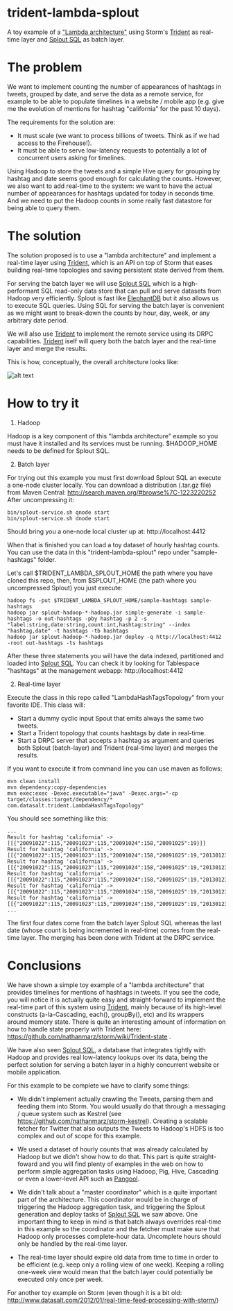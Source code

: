 trident-lambda-splout
=====================

A toy example of a ["Lambda architecture"](http://www.dzone.com/links/r/big_data_lambda_architecture.html) using Storm's [Trident](https://github.com/nathanmarz/storm/wiki/Trident-tutorial) 
as real-time layer and [Splout SQL](http://sploutsql.com) as batch layer.

The problem
===========

We want to implement counting the number of appearances of hashtags in tweets, grouped by date, and serve the data as a remote service,
 for example to be able to populate timelines in a website / mobile app (e.g. give me the evolution of mentions for hashtag "california" for
 the past 10 days).

The requirements for the solution are:
- It must scale (we want to process billions of tweets. Think as if we had access to the Firehouse!).
- It must be able to serve low-latency requests to potentially a lot of concurrent users asking for timelines.

Using Hadoop to store the tweets and a simple Hive query for grouping by hashtag and date seems good enough for calculating the counts.
However, we also want to add real-time to the system: we want to have the actual number of appearances for hashtags updated 
for today in seconds time. And we need to put the Hadoop counts in some really fast datastore for being able to query them. 

The solution
============

The solution proposed is to use a "lambda architecture" and implement a real-time layer using [Trident](https://github.com/nathanmarz/storm/wiki/Trident-tutorial), which is an API on top of Storm that eases
building real-time topologies and saving persistent state derived from them. 

For serving the batch layer we will use [Splout SQL](http://sploutsql.com) which is a high-performant SQL read-only data store that can pull and serve datasets
 from Hadoop very efficiently. Splout is fast like [ElephantDB](https://github.com/nathanmarz/elephantdb) but it also allows us to execute SQL queries. Using SQL for serving the batch
 layer is convenient as we might want to break-down the counts by hour, day, week, or any arbitrary date period.  
 
We will also use [Trident](https://github.com/nathanmarz/storm/wiki/Trident-tutorial) to implement the remote service using its DRPC capabilities. [Trident](https://github.com/nathanmarz/storm/wiki/Trident-tutorial) iself will query both the batch layer and the
real-time layer and merge the results.

This is how, conceptually, the overall architecture looks like:

![alt text](https://raw.github.com/pereferrera/trident-lambda-splout/master/TridentSploutArch-medium.png "Trident-Lambda-Splout Hashtag Counts Architecture")

How to try it
=============

1) Hadoop

Hadoop is a key component of this "lambda architecture" example so you must have it installed and its services
must be running. $HADOOP_HOME needs to be defined for Splout SQL.

2) Batch layer

For trying out this example you must first download Splout SQL an execute a one-node cluster locally.
You can download a distribution (.tar.gz file) from Maven Central: http://search.maven.org/#browse%7C-1223220252
After uncompressing it:

	bin/splout-service.sh qnode start
	bin/splout-service.sh dnode start

Should bring you a one-node local cluster up at: http://localhost:4412

When that is finished you can load a toy dataset of hourly hashtag counts. 
You can use the data in this "trident-lambda-splout" repo under "sample-hashtags" folder.

Let's call $TRIDENT_LAMBDA_SPLOUT_HOME the path where you have cloned this repo, then, 
from $SPLOUT_HOME (the path where you uncompressed Splout) you just execute:

	hadoop fs -put $TRIDENT_LAMBDA_SPLOUT_HOME/sample-hashtags sample-hashtags
	hadoop jar splout-hadoop-*-hadoop.jar simple-generate -i sample-hashtags -o out-hashtags -pby hashtag -p 2 -s "label:string,date:string,count:int,hashtag:string" --index "hashtag,date" -t hashtags -tb hashtags
	hadoop jar splout-hadoop-*-hadoop.jar deploy -q http://localhost:4412 -root out-hashtags -ts hashtags
	
After these three statements you will have the data indexed, partitioned and loaded into [Splout SQL](http://sploutsql.com). 
You can check it by looking for Tablespace "hashtags" at the management webapp: http://localhost:4412

2) Real-time layer

Execute the class in this repo called "LambdaHashTagsTopology" from your favorite IDE. This class will:
- Start a dummy cyclic input Spout that emits always the same two tweets.   
- Start a Trident topology that counts hashtags by date in real-time.
- Start a DRPC server that accepts a hashtag as argument and queries both Splout (batch-layer) and Trident (real-time layer) and merges the
results.

If you want to execute it from command line you can use maven as follows:

	mvn clean install
	mvn dependency:copy-dependencies
	mvn exec:exec -Dexec.executable="java" -Dexec.args="-cp target/classes:target/dependency/* com.datasalt.trident.LambdaHashTagsTopology"

You should see something like this:

	...
	Result for hashtag 'california' -> [[{"20091022":115,"20091023":115,"20091024":158,"20091025":19}]]
	Result for hashtag 'california' -> [[{"20091022":115,"20091023":115,"20091024":158,"20091025":19,"20130123":76}]]
	Result for hashtag 'california' -> [[{"20091022":115,"20091023":115,"20091024":158,"20091025":19,"20130123":136}]]
	Result for hashtag 'california' -> [[{"20091022":115,"20091023":115,"20091024":158,"20091025":19,"20130123":192}]]
	Result for hashtag 'california' -> [[{"20091022":115,"20091023":115,"20091024":158,"20091025":19,"20130123":232}]]
	Result for hashtag 'california' -> [[{"20091022":115,"20091023":115,"20091024":158,"20091025":19,"20130123":286}]]
	...
	
The first four dates come from the batch layer Splout SQL whereas the last date (whose count is being incremented in real-time) comes from the real-time layer.
The merging has been done with Trident at the DRPC service.

Conclusions
===========

We have shown a simple toy example of a "lambda architecture" that provides timelines for mentions of hashtags in tweets.
If you see the code, you will notice it is actually quite easy and straight-forward to implement the real-time part of this system
using [Trident](https://github.com/nathanmarz/storm/wiki/Trident-tutorial), mainly because of its high-level constructs (a-la-Cascading, each(), groupBy(), etc) and its wrappers around memory
state. There is quite an interesting amount of information on how to handle state properly with Trident here: https://github.com/nathanmarz/storm/wiki/Trident-state .
 
We have also seen [Splout SQL](http://sploutsql.com), a database that integrates tightly with Hadoop and provides real low-latency lookups over its data,
being the perfect solution for serving a batch layer in a highly concurrent website or mobile application.

For this example to be complete we have to clarify some things:

- We didn't implement actually crawling the Tweets, parsing them and feeding them into Storm. 
You would usually do that through a messaging / queue system such as Kestrel (see https://github.com/nathanmarz/storm-kestrel). 
Creating a scalable fetcher for Twitter that also outputs the Tweets to Hadoop's HDFS is too complex and out of scope for this example.

- We used a dataset of hourly counts that was already calculated by Hadoop but we didn't show how to do that. 
This part is quite straight-foward and you will find plenty of examples in the web on how to perform simple aggregation tasks 
using Hadoop, Pig, Hive, Cascading or even a lower-level API such as [Pangool](http://pangool.net/).

- We didn't talk about a "master coordinator" which is a quite important part of the architecture. This coordinator would be in charge
of triggering the Hadoop aggregation task, and triggering the Splout generation and deploy tasks of [Splout SQL](http://sploutsql.com) we saw above.
One important thing to keep in mind is that batch always overrides real-time in this example so the coordinator and the fetcher must
make sure that Hadoop only processes complete-hour data. Uncomplete hours should only be handled by the real-time layer.

- The real-time layer should expire old data from time to time in order to be efficient (e.g. keep only a rolling view of one week).
Keeping a rolling one-week view would mean that the batch layer could potentially be executed only once per week. 

For another toy example on Storm (even though it is a bit old: http://www.datasalt.com/2012/01/real-time-feed-processing-with-storm/)
